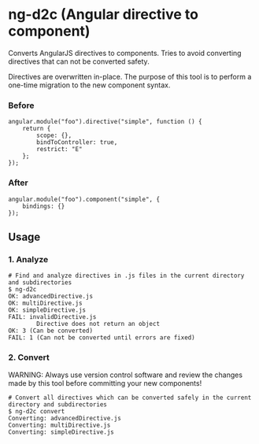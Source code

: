 # ng-d2c (Angular directive to component)
Converts AngularJS directives to components. Tries to avoid converting directives that can not be converted safety. 

Directives are overwritten in-place. The purpose of this tool is to perform a one-time migration to the new component syntax.

### Before
```
angular.module("foo").directive("simple", function () {
    return {
        scope: {},
        bindToController: true,
        restrict: "E"
    };
});
```
### After
```
angular.module("foo").component("simple", {
    bindings: {}
});
```

## Usage
### 1. Analyze
```
# Find and analyze directives in .js files in the current directory and subdirectories
$ ng-d2c
OK: advancedDirective.js
OK: multiDirective.js
OK: simpleDirective.js
FAIL: invalidDirective.js
        Directive does not return an object
OK: 3 (Can be converted)
FAIL: 1 (Can not be converted until errors are fixed)
```
### 2. Convert
WARNING: Always use version control software and review the changes made by this tool before committing your new components!
```
# Convert all directives which can be converted safely in the current directory and subdirectories
$ ng-d2c convert
Converting: advancedDirective.js
Converting: multiDirective.js
Converting: simpleDirective.js

```